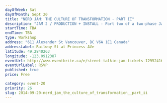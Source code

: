 ```yaml
---
dayOfWeek: Sat
dayOfMonth: Sept 20
title: "NERD JAM: THE CULTURE OF TRANSFORMATION - PART II"
description: "JAM 2 / PRODUCTION + INSTALL - Part two of a two-phase Jam about how small interactive urban intervention designs can change our lives."
startTime: TBA
endTime: TBA
type: Workshop
address: "611 Alexander St Vancouver, BC V6A 1E1 Canada"
addressLabel: Railway St at Princess AVe
latitude: 49.2840263
longitude: -123.0912387
eventUrl: http://www.eventbrite.ca/e/street-talkin-jam-tickets-12952416025
eventUrlLabel: RSVP
published: true
price: Free

category: event-20
priority: 26
slug: 2014-09-20-nerd_jam_the_culture_of_transformation__part_ii
---
```

